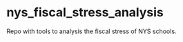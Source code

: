 nys_fiscal_stress_analysis
==========================

Repo with tools to analysis the fiscal stress of NYS schools.
